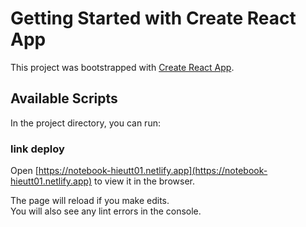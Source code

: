 # Getting Started with Create React App

This project was bootstrapped with [Create React App](https://github.com/facebook/create-react-app).

## Available Scripts

In the project directory, you can run:

### link deploy

Open [https://notebook-hieutt01.netlify.app](https://notebook-hieutt01.netlify.app) to view it in the browser.

The page will reload if you make edits.\
You will also see any lint errors in the console.
